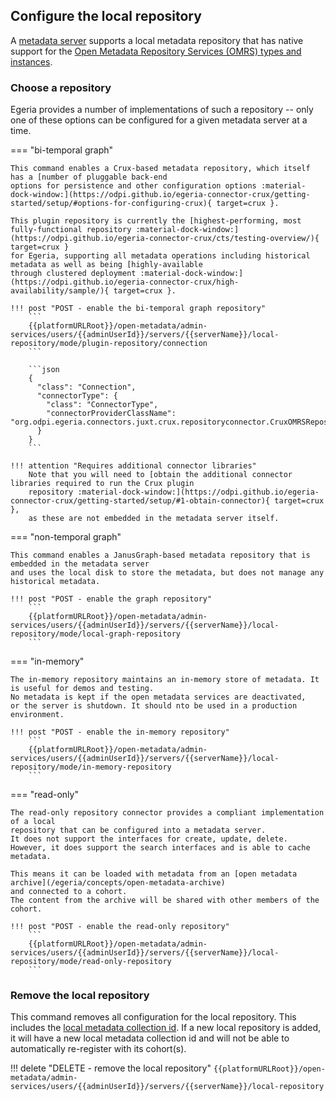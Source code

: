 <!-- SPDX-License-Identifier: CC-BY-4.0 -->
<!-- Copyright Contributors to the Egeria project. -->

## Configure the local repository

A [metadata server](/egeria-docs/concepts/metadata-server) supports a local metadata repository that has native support for the [Open Metadata Repository Services (OMRS) types and instances](../../../repository-services/docs/metadata-meta-model.md).

### Choose a repository

Egeria provides a number of implementations of such a repository -- only one of these options can be configured for a given metadata server at a time.

=== "bi-temporal graph"

    This command enables a Crux-based metadata repository, which itself has a [number of pluggable back-end
    options for persistence and other configuration options :material-dock-window:](https://odpi.github.io/egeria-connector-crux/getting-started/setup/#options-for-configuring-crux){ target=crux }.

    This plugin repository is currently the [highest-performing, most fully-functional repository :material-dock-window:](https://odpi.github.io/egeria-connector-crux/cts/testing-overview/){ target=crux }
    for Egeria, supporting all metadata operations including historical metadata as well as being [highly-available
    through clustered deployment :material-dock-window:](https://odpi.github.io/egeria-connector-crux/high-availability/sample/){ target=crux }.

    !!! post "POST - enable the bi-temporal graph repository"
        ```
        {{platformURLRoot}}/open-metadata/admin-services/users/{{adminUserId}}/servers/{{serverName}}/local-repository/mode/plugin-repository/connection
        ```

        ```json
        {
          "class": "Connection",
          "connectorType": {
            "class": "ConnectorType",
            "connectorProviderClassName": "org.odpi.egeria.connectors.juxt.crux.repositoryconnector.CruxOMRSRepositoryConnectorProvider"
          }
        }
        ```

    !!! attention "Requires additional connector libraries"
        Note that you will need to [obtain the additional connector libraries required to run the Crux plugin
        repository :material-dock-window:](https://odpi.github.io/egeria-connector-crux/getting-started/setup/#1-obtain-connector){ target=crux },
        as these are not embedded in the metadata server itself.

=== "non-temporal graph"

    This command enables a JanusGraph-based metadata repository that is embedded in the metadata server
    and uses the local disk to store the metadata, but does not manage any historical metadata.

    !!! post "POST - enable the graph repository"
        ```
        {{platformURLRoot}}/open-metadata/admin-services/users/{{adminUserId}}/servers/{{serverName}}/local-repository/mode/local-graph-repository
        ```

=== "in-memory"

    The in-memory repository maintains an in-memory store of metadata. It is useful for demos and testing.
    No metadata is kept if the open metadata services are deactivated,
    or the server is shutdown. It should nto be used in a production environment.

    !!! post "POST - enable the in-memory repository"
        ```
        {{platformURLRoot}}/open-metadata/admin-services/users/{{adminUserId}}/servers/{{serverName}}/local-repository/mode/in-memory-repository
        ```

=== "read-only"

    The read-only repository connector provides a compliant implementation of a local
    repository that can be configured into a metadata server.
    It does not support the interfaces for create, update, delete.
    However, it does support the search interfaces and is able to cache metadata.

    This means it can be loaded with metadata from an [open metadata archive](/egeria/concepts/open-metadata-archive)
    and connected to a cohort.
    The content from the archive will be shared with other members of the cohort.

    !!! post "POST - enable the read-only repository"
        ```
        {{platformURLRoot}}/open-metadata/admin-services/users/{{adminUserId}}/servers/{{serverName}}/local-repository/mode/read-only-repository
        ```

### Remove the local repository

This command removes all configuration for the local repository. This includes the [local metadata collection id](/egeria-docs/services/omrs/metdata-repositories/#metadata-collection-id). If a new local repository is added, it will have a new local metadata collection id and will not be able to automatically re-register with its cohort(s).

!!! delete "DELETE - remove the local repository"
    ```
    {{platformURLRoot}}/open-metadata/admin-services/users/{{adminUserId}}/servers/{{serverName}}/local-repository
    ```
